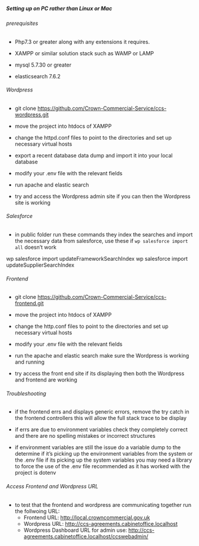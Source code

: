 ##### Setting up on PC rather than Linux or Mac

###### prerequisites

- Php7.3 or greater along with any extensions it requires.

- XAMPP or similar solution stack such as WAMP or LAMP 

- mysql 5.7.30 or greater

- elasticsearch 7.6.2

###### Wordpress

- git clone https://github.com/Crown-Commercial-Service/ccs-wordpress.git

- move the project into htdocs of XAMPP

- change the httpd.conf files to point to the directories and set up necessary virtual hosts 

- export a recent database data dump and import it into your local database

- modify your .env file with the relevant fields

- run apache and elastic search

- try and access the Wordpress admin site if you can then the Wordpress site is working


###### Salesforce

- in public folder run these commands they index the searches and import the necessary data from salesforce, use these if `wp salesforce import all` doesn’t work

wp salesforce import updateFrameworkSearchIndex
wp salesforce import updateSupplierSearchIndex

###### Frontend

- git clone https://github.com/Crown-Commercial-Service/ccs-frontend.git

- move the project into htdocs of XAMPP

- change the http.conf files to point to the directories and set up necessary virtual hosts

- modify your .env file with the relevant fields

- run the apache and elastic search make sure the Wordpress is working and running

- try access the front end site if its displaying then both the Wordpress and frontend are working

###### Troubleshooting

- if the frontend errs and displays generic errors, remove the try catch in the frontend controllers this will allow the full stack trace to be display

- if errs are due to environment variables check they completely correct and there are no spelling mistakes or incorrect structures

- if environment variables are still the issue do a variable dump to the determine if it’s picking up the environment variables from the system or the .env file if its picking up the system variables you may need a library to force the use of the .env file recommended as it has worked with the project is dotenv

###### Access Frontend and Wordpress URL

- to test that the frontend and wordpress are communicating together run the follwoing URL:
    - Frontend URL: http://local.crowncommercial.gov.uk
    - Wordpress URL: http://ccs-agreements.cabinetoffice.localhost
    - Wordpress Dashboard URL for admin use: http://ccs-agreements.cabinetoffice.localhost/ccswebadmin/